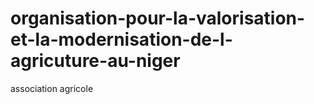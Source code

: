 # organisation-pour-la-valorisation-et-la-modernisation-de-l-agricuture-au-niger
association agricole
